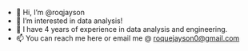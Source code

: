 - 👋 Hi, I’m @roqjayson
- 👀 I’m interested in data analysis!
- 🌱 I have 4 years of experience in data analysis and engineering. 
- 📫 You can reach me here or email me @ roquejayson0@gmail.com

<!---
roqjayson/roqjayson is a ✨ special ✨ repository because its `README.md` (this file) appears on your GitHub profile.
You can click the Preview link to take a look at your changes.
--->
